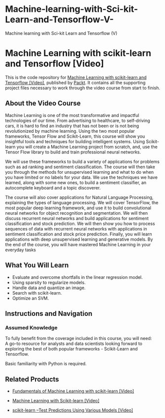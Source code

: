 # Machine-learning-with-Sci-kit-Learn-and-Tensorflow-V-
Machine learning with Sci-kit Learn and Tensorflow (V)
# Machine Learning with scikit-learn and Tensorflow [Video]
This is the code repository for [Machine Learning with scikit-learn and Tensorflow [Video]](https://www.packtpub.com/big-data-and-business-intelligence/machine-learning-scikit-learn-and-tensorflow-video?utm_source=github&utm_medium=repository&utm_campaign=9781788629928), published by [Packt](https://www.packtpub.com/?utm_source=github). It contains all the supporting project files necessary to work through the video course from start to finish.
## About the Video Course
Machine Learning is one of the most transformative and impactful technologies of our time. From advertising to healthcare, to self-driving cars, it is hard to find an industry that has not been or is not being revolutionized by machine learning. Using the two most popular frameworks, Tensor Flow and Scikit-Learn, this course will show you insightful tools and techniques for building intelligent systems. Using Scikit-learn you will create a Machine Learning project from scratch, and, use the Tensor Flow library to build and train professional neural networks. 

We will use these frameworks to build a variety of applications for problems such as ad ranking and sentiment classification. The course will then take you through the methods for unsupervised learning and what to do when you have limited or no labels for your data. We use the techniques we have learned, along with some new ones, to build a sentiment classifier, an autocomplete keyboard and a topic discoverer.

The course will also cover applications for Natural Language Processing, explaining the types of language processing. We will cover TensorFlow, the most popular deep learning framework, and use it to build convolutional neural networks for object recognition and segmentation. We will then discuss recurrent neural networks and build applications for sentiment classification and stock prediction. We will then show you how to process sequences of data with recurrent neural networks with applications in sentiment classification and stock price prediction. Finally, you will learn applications with deep unsupervised learning and generative models. By the end of the course, you will have mastered Machine Learning in your everyday tasks

<H2>What You Will Learn</H2>
<DIV class=book-info-will-learn-text>
<UL>
<LI>Evaluate and overcome shortfalls in the linear regression model. 
<LI>Using sparsity to regularize models. 
<LI>Handle data and quantize an image. 
<LI>Search with scikit-learn. 
<LI>Optimize an SVM. </LI></UL></DIV>

## Instructions and Navigation
### Assumed Knowledge
To fully benefit from the coverage included in this course, you will need:<br/>
A go-to resource for analysts and data scientists looking forward to exploring the best of both popular frameworks - Scikit-Learn and Tensorflow.

Basic familiarity with Python is required.


## Related Products
* [Fundamentals of Machine Learning with scikit-learn [Video]](https://www.packtpub.com/big-data-and-business-intelligence/fundamentals-machine-learning-scikit-learn-video?utm_source=github&utm_medium=repository&utm_campaign=9781789134377)

* [Machine Learning with Scikit-learn [Video]](https://www.packtpub.com/big-data-and-business-intelligence/machine-learning-scikit-learn-video?utm_source=github&utm_medium=repository&utm_campaign=9781789134780)

* [scikit-learn –Test Predictions Using Various Models [Video]](https://www.packtpub.com/big-data-and-business-intelligence/scikit-learn-–test-predictions-using-various-models-video?utm_source=github&utm_medium=repository&utm_campaign=9781789133066)

